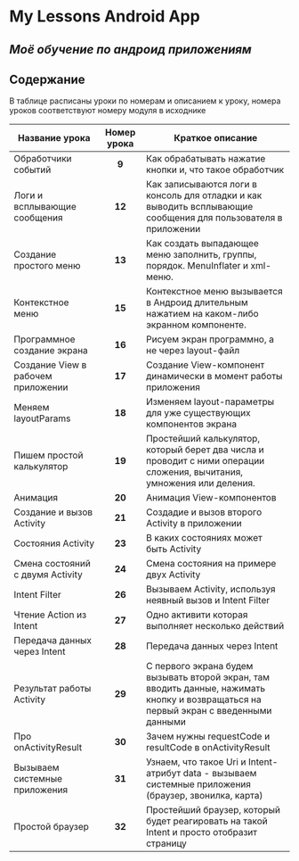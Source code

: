 # My Lessons Android App
## _Моё обучение по андроид приложениям_

## Содержание

В таблице расписаны уроки по номерам и описанием к уроку, номера уроков соответствуют номеру модуля в исходнике

| Название урока                     | Номер урока | Краткое описание                                                                                                                      |
|------------------------------------|:-----------:|---------------------------------------------------------------------------------------------------------------------------------------|
| Обработчики событий                |    **9**    | Как обрабатывать нажатие кнопки и, что такое обработчик                                                                               |
| Логи и всплывающие сообщения       |   **12**    | Как записываются логи в консоль для отладки и как выводить всплывающие сообщения для пользователя в приложении                        |
| Создание простого меню             |   **13**    | Как создать выпадающее меню заполнить, группы, порядок. MenuInflater и xml-меню.                                                      |
| Контекстное меню                   |   **15**    | Контекстное меню вызывается в Андроид длительным нажатием на каком-либо экранном компоненте.                                          |
| Программное создание экрана        |   **16**    | Рисуем экран программно, а не через layout-файл                                                                                       |
| Создание View в рабочем приложении |   **17**    | Создание View-компонент динамически в момент работы приложения                                                                        |
| Меняем layoutParams                |   **18**    | Изменяем layout-параметры для уже существующих компонентов экрана                                                                     |
| Пишем простой калькулятор          |   **19**    | Простейший калькулятор, который берет два числа и проводит с ними операции сложения, вычитания, умножения или деления.                |
| Анимация                           |   **20**    | Анимация View-компонентов                                                                                                             |
| Создание и вызов Activity          |   **21**    | Создадие и вызов второго Activity в приложении                                                                                        |
| Состояния Activity                 |   **23**    | В каких состояниях может быть Activity                                                                                                |
| Смена состояний с двумя Activity   |   **24**    | Смена состояния на примере двух Activity                                                                                              |
| Intent Filter                      |   **26**    | Вызываем Activity, используя неявный вызов и Intent Filter                                                                            |
| Чтение Action из Intent            |   **27**    | Одно активити которая выполняет несколько действий                                                                                    |
| Передача данных через Intent       |   **28**    | Передача данных через Intent                                                                                                          |
| Результат работы Activity          |   **29**    | С первого экрана будем вызывать второй экран, там вводить данные, нажимать кнопку и возвращаться на первый экран с введенными данными |
| Про onActivityResult               |   **30**    | Зачем нужны requestCode и resultCode в onActivityResult                                                                               |
| Вызываем системные приложения      |   **31**    | Узнаем, что такое Uri и Intent-атрибут data - вызываем системные приложения (браузер, звонилка, карта)                                |
| Простой браузер                    |   **32**    | Простейший браузер, который будет реагировать на такой Intent и просто отобразит страницу                                             |

